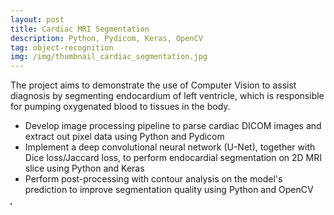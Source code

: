 ```yaml
---
layout: post
title: Cardiac MRI Segmentation
description: Python, Pydicom, Keras, OpenCV
tag: object-recognition
img: /img/thumbnail_cardiac_segmentation.jpg
---
```


The project aims to demonstrate the use of Computer Vision to assist diagnosis by segmenting endocardium of left ventricle, which is responsible for pumping oxygenated blood to tissues in the body.
- Develop image processing pipeline to parse cardiac DICOM images and extract out pixel data using Python and Pydicom
- Implement a deep convolutional neural network (U-Net), together with Dice loss/Jaccard loss, to perform endocardial segmentation on 2D MRI slice using Python and Keras
- Perform post-processing with contour analysis on the model's prediction to improve segmentation quality using Python and OpenCV

<div>
	<img class="col" src="{{ site.baseurl }}/img/u_net.jpg" alt="" title="U Net" border="1"/>
</div>
